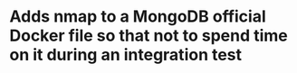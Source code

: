 # Adds nmap to a MongoDB official Docker file so that not to spend time on it during an integration test  
